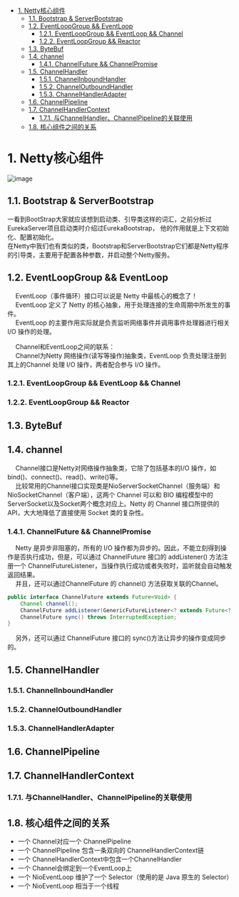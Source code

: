<!-- TOC -->

- [1. Netty核心组件](#1-netty核心组件)
    - [1.1. Bootstrap & ServerBootstrap](#11-bootstrap--serverbootstrap)
    - [1.2. EventLoopGroup && EventLoop](#12-eventloopgroup--eventloop)
        - [1.2.1. EventLoopGroup && EventLoop && Channel](#121-eventloopgroup--eventloop--channel)
        - [1.2.2. EventLoopGroup && Reactor](#122-eventloopgroup--reactor)
    - [1.3. ByteBuf](#13-bytebuf)
    - [1.4. channel](#14-channel)
        - [1.4.1. ChannelFuture && ChannelPromise](#141-channelfuture--channelpromise)
    - [1.5. ChannelHandler](#15-channelhandler)
        - [1.5.1. ChannelInboundHandler](#151-channelinboundhandler)
        - [1.5.2. ChannelOutboundHandler](#152-channeloutboundhandler)
        - [1.5.3. ChannelHandlerAdapter](#153-channelhandleradapter)
    - [1.6. ChannelPipeline](#16-channelpipeline)
    - [1.7. ChannelHandlerContext](#17-channelhandlercontext)
        - [1.7.1. 与ChannelHandler、ChannelPipeline的关联使用](#171-与channelhandlerchannelpipeline的关联使用)
    - [1.8. 核心组件之间的关系](#18-核心组件之间的关系)

<!-- /TOC -->

# 1. Netty核心组件 
<!-- 
Netty之旅二：口口相传的高性能Netty到底是什么？ 
https://mp.weixin.qq.com/s?__biz=Mzg5ODA5NDIyNQ==&mid=2247484812&idx=1&sn=52d38717da60683d671136f50009f4fd&chksm=c0668072f71109643fb4697d2ddcec1a1983544dc4e3497f2c2a6aff525c292d3d9f2bd30be0&scene=178&cur_album_id=1486063894363242498#rd

-->
![image](https://gitee.com/wt1814/pic-host/raw/master/images/microService/netty/netty-44.png)  

## 1.1. Bootstrap & ServerBootstrap  
一看到BootStrap大家就应该想到启动类、引导类这样的词汇，之前分析过EurekaServer项目启动类时介绍过EurekaBootstrap， 他的作用就是上下文初始化、配置初始化。  
在Netty中我们也有类似的类，Bootstrap和ServerBootstrap它们都是Netty程序的引导类，主要用于配置各种参数，并启动整个Netty服务。    

## 1.2. EventLoopGroup && EventLoop  
&emsp; EventLoop（事件循环）接口可以说是 Netty 中最核心的概念了！  
&emsp; EventLoop 定义了 Netty 的核心抽象，用于处理连接的生命周期中所发生的事件。  
&emsp; EventLoop 的主要作用实际就是负责监听网络事件并调用事件处理器进行相关 I/O 操作的处理。

&emsp; Channel和EventLoop之间的联系：  
&emsp; Channel为Netty 网络操作(读写等操作)抽象类，EventLoop 负责处理注册到其上的Channel 处理 I/O 操作，两者配合参与 I/O 操作。 

### 1.2.1. EventLoopGroup && EventLoop && Channel  


### 1.2.2. EventLoopGroup && Reactor  


## 1.3. ByteBuf  


## 1.4. channel  
&emsp; Channel接口是Netty对网络操作抽象类，它除了包括基本的I/O 操作，如 bind()、connect()、read()、write()等。  
&emsp; 比较常用的Channel接口实现类是NioServerSocketChannel（服务端）和NioSocketChannel（客户端），这两个 Channel 可以和 BIO 编程模型中的ServerSocket以及Socket两个概念对应上。Netty 的 Channel 接口所提供的 API，大大地降低了直接使用 Socket 类的复杂性。  

 

### 1.4.1. ChannelFuture && ChannelPromise 
&emsp; Netty 是异步非阻塞的，所有的 I/O 操作都为异步的。因此，不能立刻得到操作是否执行成功，但是，可以通过 ChannelFuture 接口的 addListener() 方法注册一个 ChannelFutureListener，当操作执行成功或者失败时，监听就会自动触发返回结果。  
&emsp; 并且，还可以通过ChannelFuture 的 channel() 方法获取关联的Channel。  

```java
public interface ChannelFuture extends Future<Void> {
    Channel channel();
    ChannelFuture addListener(GenericFutureListener<? extends Future<? super Void>> var1);
    ChannelFuture sync() throws InterruptedException;
}
```
&emsp; 另外，还可以通过 ChannelFuture 接口的 sync()方法让异步的操作变成同步的。  

<!-- 
ChannelHandler 和 ChannelPipeline  
&emsp; 下面这段代码指定了序列化编解码器以及自定义的 ChannelHandler 处理消息。  

```java
b.group(eventLoopGroup)
            .handler(new ChannelInitializer<SocketChannel>() {
                @Override
                protected void initChannel(SocketChannel ch) {
                    ch.pipeline().addLast(new NettyKryoDecoder(kryoSerializer, RpcResponse.class));
                    ch.pipeline().addLast(new NettyKryoEncoder(kryoSerializer, RpcRequest.class));
                    ch.pipeline().addLast(new KryoClientHandler());
                }
            });
```
&emsp; ChannelHandler 是消息的具体处理器。他负责处理读写操作、客户端连接等事情。  
&emsp; ChannelPipeline 为 ChannelHandler 的链，提供了一个容器并定义了用于沿着链传播入站和出站事件流的 API 。当 Channel 被创建时，它会被自动地分配到它专属的 ChannelPipeline。  
&emsp; 可以在 ChannelPipeline 上通过 addLast() 方法添加一个或者多个ChannelHandler ，因为一个数据或者事件可能会被多个 Handler 处理。当一个 ChannelHandler 处理完之后就将数据交给下一个 ChannelHandler 。  
-->

## 1.5. ChannelHandler  


### 1.5.1. ChannelInboundHandler  

### 1.5.2. ChannelOutboundHandler   


### 1.5.3. ChannelHandlerAdapter  


## 1.6. ChannelPipeline  


## 1.7. ChannelHandlerContext  

### 1.7.1. 与ChannelHandler、ChannelPipeline的关联使用  


## 1.8. 核心组件之间的关系  

* 一个 Channel对应一个 ChannelPipeline
* 一个 ChannelPipeline 包含一条双向的 ChannelHandlerContext链
* 一个 ChannelHandlerContext中包含一个ChannelHandler
* 一个 Channel会绑定到一个EventLoop上
* 一个 NioEventLoop 维护了一个 Selector（使用的是 Java 原生的 Selector）
* 一个 NioEventLoop 相当于一个线程
